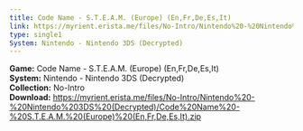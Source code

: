 ```yaml
---
title: Code Name - S.T.E.A.M. (Europe) (En,Fr,De,Es,It)
link: https://myrient.erista.me/files/No-Intro/Nintendo%20-%20Nintendo%203DS%20(Decrypted)/Code%20Name%20-%20S.T.E.A.M.%20(Europe)%20(En,Fr,De,Es,It).zip
type: single1
System: Nintendo - Nintendo 3DS (Decrypted)
---
```

<b>Game:</b> Code Name - S.T.E.A.M. (Europe) (En,Fr,De,Es,It)<br>
<b>System:</b> Nintendo - Nintendo 3DS (Decrypted)<br>
<b>Collection:</b> No-Intro<br>
<b>Download:</b> https://myrient.erista.me/files/No-Intro/Nintendo%20-%20Nintendo%203DS%20(Decrypted)/Code%20Name%20-%20S.T.E.A.M.%20(Europe)%20(En,Fr,De,Es,It).zip